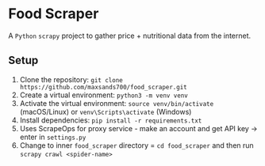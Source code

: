 # Food Scraper

A `Python` `scrapy` project to gather price + nutritional data from the internet.

## Setup

1. Clone the repository: `git clone https://github.com/maxsands700/food_scraper.git`
2. Create a virtual environment: `python3 -m venv venv`
3. Activate the virtual environment: `source venv/bin/activate` (macOS/Linux) or `venv\Scripts\activate` (Windows)
4. Install dependencies: `pip install -r requirements.txt`
5. Uses ScrapeOps for proxy service - make an account and get API key -> enter in `settings.py`
6. Change to inner `food_scraper` directory = `cd food_scraper` and then run `scrapy crawl <spider-name>`
